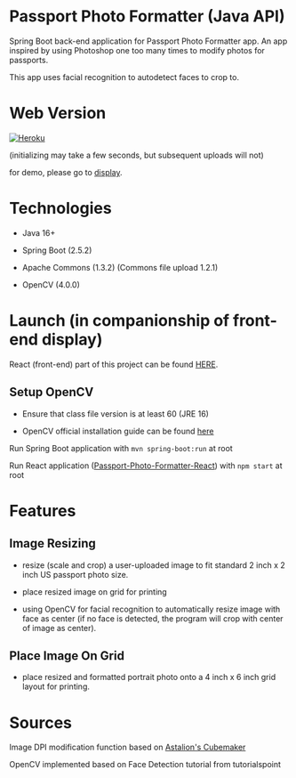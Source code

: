 # Passport Photo Formatter (Java API)

Spring Boot back-end application for Passport Photo Formatter app. An app inspired by using Photoshop one too many times to modify photos for passports.

This app uses facial recognition to autodetect faces to crop to.

# Web Version

[![Heroku](https://www.herokucdn.com/deploy/button.svg)](https://formatter-passport.herokuapp.com/)

(initializing may take a few seconds, but subsequent uploads will not)

for demo, please go to [display](https://github.com/sophieqguan/passport-photo-formatter-React).

# Technologies

- Java 16+

- Spring Boot (2.5.2)

- Apache Commons (1.3.2) (Commons file upload 1.2.1)

- OpenCV (4.0.0)


# Launch (in companionship of front-end display)
React (front-end) part of this project can be found [HERE](https://github.com/sophieqguan/passport-photo-formatter-React).
## Setup OpenCV

- Ensure that class file version is at least 60 (JRE 16) 

- OpenCV official installation guide can be found [here](https://opencv-java-tutorials.readthedocs.io/en/latest/01-installing-opencv-for-java.html)

Run Spring Boot application with `mvn spring-boot:run` at root

Run React application ([Passport-Photo-Formatter-React](https://github.com/sophieqguan/passport-photo-formatter-React)) with `npm start` at root


# Features

## Image Resizing

- resize (scale and crop) a user-uploaded image to fit standard 2 inch x 2 inch US passport photo size.

- place resized image on grid for printing

- using OpenCV for facial recognition to automatically resize image with face as center (if no face is detected, the program will crop with center of image as center).

## Place Image On Grid

- place resized and formatted portrait photo onto a 4 inch x 6 inch grid layout for printing. 


# Sources

Image DPI modification function based on [Astalion's Cubemaker](https://github.com/Astalion/CubeMaker)

OpenCV implemented based on Face Detection tutorial from tutorialspoint



